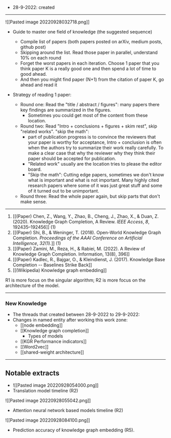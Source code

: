 - 28-9-2022: created


---

![[Pasted image 20220928032718.png]]
- Guide to master one field of knowledge (the suggested sequence)
	- Compile list of papers (both papers posted on arXiv, medium posts, github post)
	- Skipping around the list. Read those paper in parallel, understand 10% on each round
	- Forget the worst papers in each iteration. Choose 1 paper that you think paper K is a really good one and then spend a lot of time to good ahead. 
	- And then you might find paper (N+1) from the citation of paper K, go ahead and read it 

- Strategy of reading 1 paper:
	- Round one: Read the "title / abstract / figures": many papers there key findings are summarized in the figures. 
		- Sometimes you could get most of the content from these location.
	- Round two: Read  "Intro + conclusions + figures + skim rest", skip "related works". "skip the math": 
		- part of publication progress is to convince the reviewers that your paper is worthy for acceptance, Intro + conclusion is often when the authors try to summarize their work really carefully. To make a clear case that why the reviewer why they think their paper should be accepted for publication. 
		- "Related work" usually are the location tries to please the editor board. 
		- "Skip the math":  Cutting edge papers, sometimes we don't know what is important and what is not important. Many highly cited research papers where some of it was just great stuff and some of it turned out to be unimportant.
	- Round three: Read the whole paper again, but skip parts that don't make sense. 


---

1.  [[(Paper) Chen, Z., Wang, Y., Zhao, B., Cheng, J., Zhao, X., & Duan, Z. (2020). Knowledge Graph Completion, A Review. _IEEE Access_, _8_, 192435–192456]]  (1)
2.  [[(Paper) Shi, B., & Weninger, T. (2018). Open-World Knowledge Graph Completion. _Proceedings of the AAAI Conference on Artificial Intelligence_, _32_(1).]] (1)
3.  [[(Paper) Zamini, M., Reza, H., & Rabiei, M. (2022). A Review of Knowledge Graph Completion. Information, 13(8), 396]]
4. [[(Paper) Kadlec, R., Bajgar, O., & Kleindienst, J. (2017). Knowledge Base Completion -- Baselines Strike Back]]
5. [[(Wikipedia) Knowledge graph embedding]]

R1 is more focus on the singular algorithm; R2 is more focus on the architecture of the model. 


---
### New Knowledge
- The threads that created between 28-9-2022 to 29-9-2022: 
- Changes in named entity after working this work zone: 
	- [[node embedding]]
	- [[Knowledge graph completion]]
		- Types of models 
	- [[KGR Performance indicators]]
	- [[Word2vec]]
	- [[shared-weight architecture]]

---
## Notable extracts
- ![[Pasted image 20220928054000.png]]
- Translation model timeline (R2)

![[Pasted image 20220928055042.png]]
- Attention neural network based models timeline (R2)

![[Pasted image 20220928084100.png]]
- Prediction accuracy of knowledge graph embedding (R5). 



